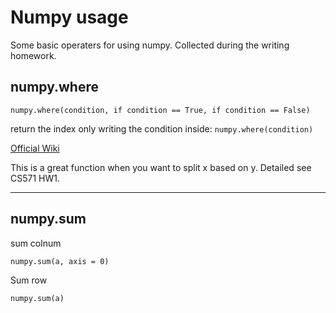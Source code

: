 # Numpy usage

Some basic operaters for using numpy. Collected during the writing homework.

## numpy.where

```numpy.where(condition, if condition == True, if condition == False)```

return the index only writing the condition inside:  ```numpy.where(condition)```

[Official Wiki](https://numpy.org/doc/stable/reference/generated/numpy.where.html)

This is a great function when you want to split x based on y. Detailed see CS571 HW1.

----

## numpy.sum

sum colnum 

```numpy.sum(a, axis = 0)```

Sum row

```numpy.sum(a)```



 


